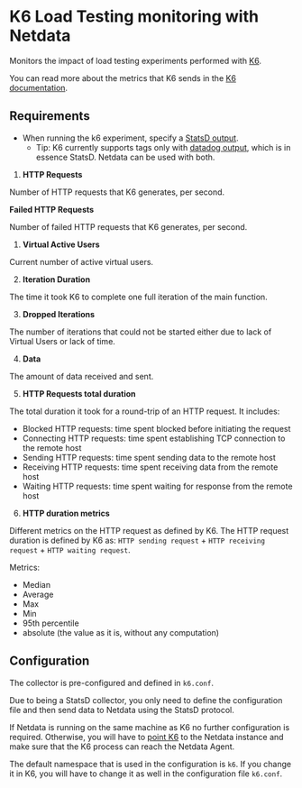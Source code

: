 <!--
title: "K6 load test monitoring with Netdata"
custom_edit_url: https://github.com/netdata/netdata/edit/master/collectors/stats.d.plugin/k6.md
sidebar_label: "K6 Load Testing"
-->

# K6 Load Testing monitoring with Netdata

Monitors the impact of load testing experiments performed with [K6](https://k6.io/).

You can read more about the metrics that K6 sends in the [K6 documentation](https://k6.io/docs/using-k6/metrics/). 

## Requirements

-   When running the k6 experiment, specify a [StatsD output](https://k6.io/docs/results-visualization/statsd/).
    -   Tip: K6 currently supports tags only with [datadog output](https://k6.io/docs/results-visualization/datadog/), which is in essence StatsD. Netdata can be used with both.


1. **HTTP Requests**

Number of HTTP requests that K6 generates, per second.

**Failed HTTP Requests**

Number of failed HTTP requests that K6 generates, per second.

1. **Virtual Active Users**

Current number of active virtual users.

2. **Iteration Duration**

The time it took K6 to complete one full iteration of the main function.

3. **Dropped Iterations**

The number of iterations that could not be started either due to lack of Virtual Users or lack of time.

4. **Data**

The amount of data received and sent.

5. **HTTP Requests total duration**
   
The total duration it took for a round-trip of an HTTP request. It includes:
- Blocked HTTP requests: time spent blocked before initiating the request
- Connecting HTTP requests: time spent establishing TCP connection to the remote host
- Sending HTTP requests: time spent sending data to the remote host
- Receiving HTTP requests: time spent receiving data from the remote host
- Waiting HTTP requests: time spent waiting for response from the remote host

6. **HTTP duration metrics**

Different metrics on the HTTP request as defined by K6. The HTTP request duration is defined by K6 as: `HTTP sending request` + `HTTP receiving request` + `HTTP waiting request`. 

Metrics:
- Median
- Average
- Max
- Min
- 95th percentile
- absolute (the value as it is, without any computation)

## Configuration

The collector is pre-configured and defined in `k6.conf`.

Due to being a StatsD collector, you only need to define the configuration file and then send data to Netdata using the StatsD protocol.

If Netdata is running on the same machine as K6 no further configuration is required. Otherwise, you will have to [point K6](https://k6.io/docs/results-visualization/statsd/) to the Netdata instance and make sure that the K6 process can reach the Netdata Agent.

The default namespace that is used in the configuration is `k6`. If you change it in K6, you will have to change it as well in the configuration file `k6.conf`. 
